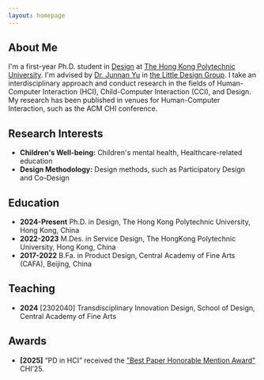 ```yaml
---
layout: homepage
---
```


## About Me

I'm a first-year Ph.D. student in [Design](https://www.polyu.edu.hk/sd/) at [The Hong Kong Polytechnic University](https://www.polyu.edu.hk). I'm advised by [Dr. Junnan Yu](https://junnanyu.com/) in [the Little Design Group](https://www.littledesign.org/about-us). I take an interdisciplinary approach and conduct research in the fields of Human-Computer Interaction (HCI), Child-Computer Interaction (CCI), and Design. My research has been published in venues for Human-Computer Interaction, such as the ACM CHI conference.

## Research Interests

- **Children's Well-being:**  Children's mental health, Healthcare-related education
- **Design Methodology:**  Design methods, such as Participatory Design and Co-Design

## Education
- **2024-Present**  Ph.D. in Design, The Hong Kong Polytechnic University, Hong Kong, China
- **2022-2023** M.Des. in Service Design, The HongKong Polytechnic University, Hong Kong, China
- **2017-2022** B.Fa. in Product Design, Central Academy of Fine Arts (CAFA), Beijing, China

## Teaching
- **2024** [2302040] Transdisciplinary Innovation Design, School of Design, Central Academy of Fine Arts

## Awards
- **[2025]** “PD in HCI” received the ["Best Paper Honorable Mention Award"](https://programs.sigchi.org/chi/2025/program/content/189475) CHI’25. 


<!--
## Publications (Selected)

### 2024

- **Paper Title**
  <br>
  Author 1, **Your Name**, Author 3
  <br>
  Conference or Journal Name, 2024
  <br>
  [[PDF](https://arxiv.org/pdf/xxxx.xxxxx.pdf)] [[Code](https://github.com/xxxx/xxxx)]

### 2023

- **Another Paper Title**
  <br>
  **Your Name**, Author 2
  <br>
  Conference or Journal Name, 2023
  <br>
  [[PDF](https://arxiv.org/pdf/xxxx.xxxxx.pdf)]

## Services

- Conference Reviewer: CVPR 2024, ICCV 2023
- Journal Reviewer: IEEE TPAMI, IJCV
-->
